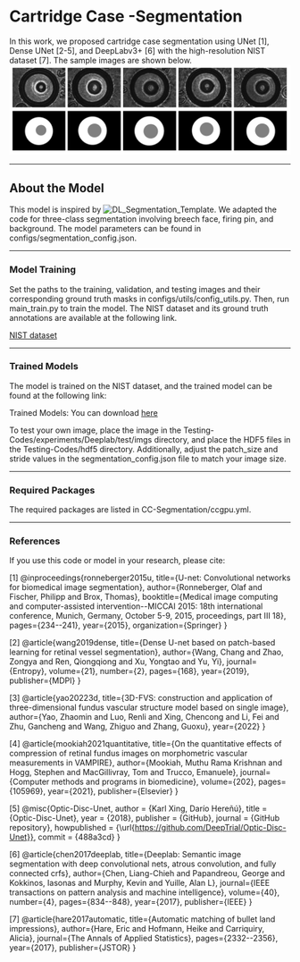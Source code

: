 # Cartridge Case -Segmentation
In this work, we proposed cartridge case segmentation using UNet [1], Dense UNet [2-5], and DeepLabv3+ [6] with the high-resolution NIST dataset [7]. The sample images are shown below.
![Example Output](github-imgs.png)

---

## About the Model
This model is inspired by ![DL_Segmentation_Template](https://github.com/DeepTrial/DL_Segmention_Template). We adapted the code for three-class segmentation involving breech face, firing pin, and background. The model parameters can be found in configs/segmentation_config.json.

---

### Model Training

Set the paths to the training, validation, and testing images and their corresponding ground truth masks in configs/utils/config_utils.py.
Then, run main_train.py to train the model.
The NIST dataset and its ground truth annotations are available at the following link.

[NIST dataset](https://discovery.dundee.ac.uk/en/datasets/segmentation-masks-for-breech-and-firing-pin-areas-for-a-nist-dat)

---

### Trained Models

The model is trained on the NIST dataset, and the trained model can be found at the following link:

Trained Models: You can download [here](https://drive.google.com/drive/folders/1EyY8MzM3SpOniKnLYAbc9dTJpu1wIDCU?usp=sharing)

To test your own image, place the image in the Testing-Codes/experiments/Deeplab/test/imgs directory, and place the HDF5 files in the Testing-Codes/hdf5 directory. Additionally, adjust the patch_size and stride values in the segmentation_config.json file to match your image size.

---

### Required Packages

The required packages are listed in CC-Segmentation/ccgpu.yml.

---

### References

If you use this code or model in your research, please cite:

[1] @inproceedings{ronneberger2015u,
  title={U-net: Convolutional networks for biomedical image segmentation},
  author={Ronneberger, Olaf and Fischer, Philipp and Brox, Thomas},
  booktitle={Medical image computing and computer-assisted intervention--MICCAI 2015: 18th international conference, Munich, Germany, October 5-9, 2015, proceedings, part III 18},
  pages={234--241},
  year={2015},
  organization={Springer}
}

[2] @article{wang2019dense,
  title={Dense U-net based on patch-based learning for retinal vessel segmentation},
  author={Wang, Chang and Zhao, Zongya and Ren, Qiongqiong and Xu, Yongtao and Yu, Yi},
  journal={Entropy},
  volume={21},
  number={2},
  pages={168},
  year={2019},
  publisher={MDPI}
}

[3] @article{yao20223d,
  title={3D-FVS: construction and application of three-dimensional fundus vascular structure model based on single image},
  author={Yao, Zhaomin and Luo, Renli and Xing, Chencong and Li, Fei and Zhu, Gancheng and Wang, Zhiguo and Zhang, Guoxu},
  year={2022}
}

[4] @article{mookiah2021quantitative,
  title={On the quantitative effects of compression of retinal fundus images on morphometric vascular measurements in VAMPIRE},
  author={Mookiah, Muthu Rama Krishnan and Hogg, Stephen and MacGillivray, Tom and Trucco, Emanuele},
  journal={Computer methods and programs in biomedicine},
  volume={202},
  pages={105969},
  year={2021},
  publisher={Elsevier}
}

[5] @misc{Optic-Disc-Unet, 
  author = {Karl Xing, Darío Hereñú}, 
  title = {Optic-Disc-Unet}, 
  year = {2018}, 
  publisher = {GitHub}, 
  journal = {GitHub repository}, 
  howpublished = {\url{https://github.com/DeepTrial/Optic-Disc-Unet}}, 
  commit = {488a3cd} 
} 

[6] @article{chen2017deeplab,
  title={Deeplab: Semantic image segmentation with deep convolutional nets, atrous convolution, and fully connected crfs},
  author={Chen, Liang-Chieh and Papandreou, George and Kokkinos, Iasonas and Murphy, Kevin and Yuille, Alan L},
  journal={IEEE transactions on pattern analysis and machine intelligence},
  volume={40},
  number={4},
  pages={834--848},
  year={2017},
  publisher={IEEE}
}

[7] @article{hare2017automatic,
  title={Automatic matching of bullet land impressions},
  author={Hare, Eric and Hofmann, Heike and Carriquiry, Alicia},
  journal={The Annals of Applied Statistics},
  pages={2332--2356},
  year={2017},
  publisher={JSTOR}
}




